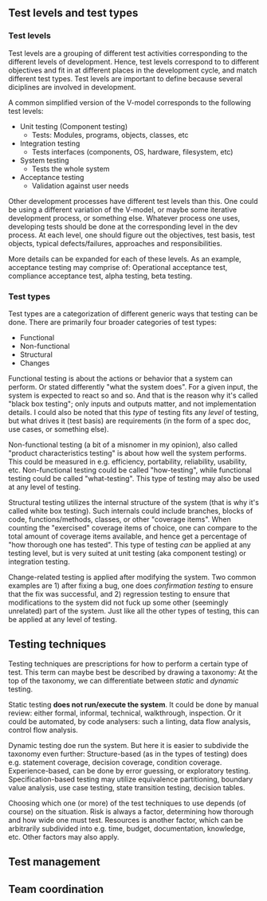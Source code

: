 ## Test levels and test types

### Test levels

Test levels are a grouping of different test activities corresponding to the different levels of development.
Hence, test levels correspond to to different objectives and fit in at different places in the development cycle, and match different test types.
Test levels are important to define because several diciplines are involved in development.

A common simplified version of the V-model corresponds to the following test levels:
* Unit testing (Component testing)
  * Tests: Modules, programs, objects, classes, etc
* Integration testing
  * Tests interfaces (components, OS, hardware, filesystem, etc)
* System testing
  * Tests the whole system
* Acceptance testing
  * Validation against user needs

Other development processes have different test levels than this.
One could be using a different variation of the V-model, or maybe some iterative development process, or something else.
Whatever process one uses, developing tests should be done at the corresponding level in the dev process.
At each level, one should figure out the objectives, test basis, test objects,  typical defects/failures, approaches and responsibilities.

More details can be expanded for each of these levels.
As an example, acceptance testing may comprise of: Operational acceptance test, compliance acceptance test, alpha testing, beta testing.

### Test types

Test types are a categorization of different generic ways that testing can be done.
There are primarily four broader categories of test types:
* Functional
* Non-functional
* Structural
* Changes

Functional testing is about the actions or behavior that a system can perform.
Or stated differently "what the system does".
For a given input, the system is expected to react so and so.
And that is the reason why it's called "black box testing"; only inputs and outputs matter, and not implementation details.
I could also be noted that this _type_ of testing fits any _level_ of testing, but what drives it (test basis) are requirements (in the form of a spec doc, use cases, or something else).

Non-functional testing (a bit of a misnomer in my opinion), also called "product characteristics testing" is about how well the system performs.
This could be measured in e.g. efficiency, portability, reliability, usability, etc.
Non-functional testing could be called "how-testing", while functional testing could be called "what-testing".
This type of testing may also be used at any level of testing.

Structural testing utilizes the internal structure of the system (that is why it's called white box testing).
Such internals could include branches, blocks of code, functions/methods, classes, or other "coverage items".
When counting the "exercised" coverage items of choice, one can compare to the total amount of coverage items available, and hence get a percentage of "how thorough one has tested".
This type of testing _can_ be applied at any testing level, but is very suited at unit testing (aka component testing) or integration testing.

Change-related testing is applied after modifying the system.
Two common examples are 1) after fixing a bug, one does _confirmation testing_ to ensure that the fix was successful, and 2) regression testing to ensure that modifications to the system did not fuck up some other (seemingly unrelated) part of the system.
Just like all the other types of testing, this can be applied at any level of testing.

## Testing techniques

Testing techniques are prescriptions for how to perform a certain type of test.
This term can maybe best be described by drawing a taxonomy:
At the top of the taxonomy, we can differentiate between _static_ and _dynamic_ testing.

Static testing **does not run/execute the system**.
It could be done by manual review: either formal, informal, technical, walkthrough, inspection.
Or it could be automated, by code analysers: such a linting, data flow analysis, control flow analysis.

Dynamic testing doe run the system.
But here it is easier to subdivide the taxonomy even further:
Structure-based (as in the types of testing) does e.g. statement coverage, decision coverage, condition coverage.
Experience-based, can be done by error guessing, or exploratory testing.
Specification-based testing may utilize equivalence partitioning, boundary value analysis, use case testing, state transition testing, decision tables.

Choosing which one (or more) of the test techniques to use depends (of course) on the situation.
Risk is always a factor, determining how thorough and how wide one must test.
Resources is another factor, which can be arbitrarily subdivided into e.g. time, budget, documentation, knowledge, etc.
Other factors may also apply.

## Test management

## Team coordination
